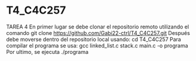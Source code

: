 # T4_C4C257
TAREA 4
En primer lugar se debe clonar el repositorio remoto utilizando el comando 
 git clone https://github.com/Gabi22-ctrl/T4_C4C257.git
Después debe moverse dentro del repositorio local usando:
 cd T4_C4C257
Para compilar el programa se usa:
 gcc linked_list.c stack.c main.c -o programa
Por ultimo, se ejecuta
 ./programa